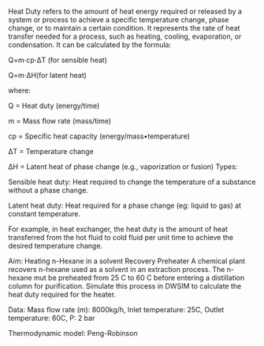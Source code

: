 Heat Duty refers to the amount of heat energy required or released by a system or process to achieve a specific temperature change, phase change, or to maintain a certain condition. It represents the rate of heat transfer needed for a process, such as heating, cooling, evaporation, or condensation.
It can be calculated by the formula:

Q=m⋅cp⋅ΔT (for sensible heat) 

Q=m⋅ΔH(for latent heat)

where: 

Q = Heat duty (energy/time)

 m = Mass flow rate (mass/time)

cp = Specific heat capacity (energy/mass•temperature)

ΔT = Temperature change

ΔH = Latent heat of phase change (e.g., vaporization or fusion)
Types: 

Sensible heat duty: Heat required to change the temperature of a substance without a phase change.

Latent heat duty: Heat required for a phase change (eg: liquid to gas) at constant temperature.

For example, in heat exchanger, the heat duty is the amount of heat transferred from the hot fluid to cold fluid per unit time to achieve the desired temperature change. 

Aim: Heating n-Hexane in a solvent Recovery Preheater
A chemical plant recovers n-hexane used as a solvent in an extraction process. The n-hexane mut be preheated from 25 C to 60 C before entering a distillation column for purification. Simulate this process in DWSIM to calculate the heat duty required for the heater.

Data: Mass flow rate (m): 8000kg/h, Inlet temperature: 25C, Outlet temperature: 60C, P: 2 bar

Thermodynamic model: Peng-Robinson
